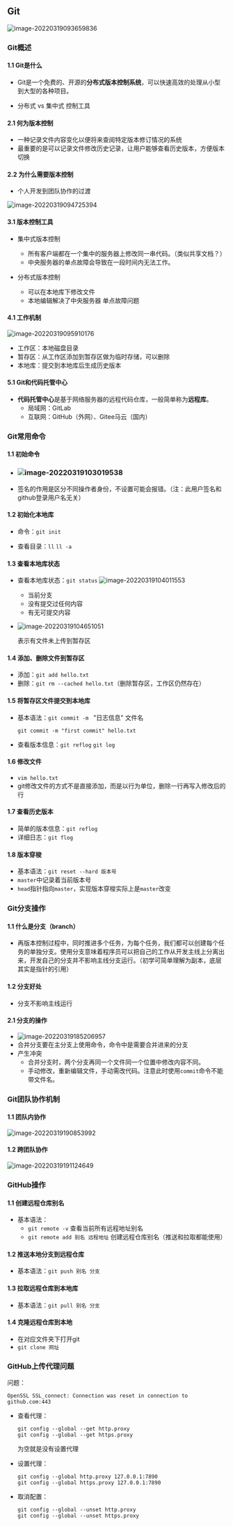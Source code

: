 ##  Git

![image-20220319093659836](C:\Users\PHY\AppData\Roaming\Typora\typora-user-images\image-20220319093659836.png)

### Git概述

#### 1.1 Git是什么

- Git是一个免费的、开源的**分布式版本控制系统**，可以快速高效的处理从小型到大型的各种项目。

- 分布式 vs 集中式 控制工具

#### 2.1 何为版本控制

- 一种记录文件内容变化以便将来查阅特定版本修订情况的系统
- 最重要的是可以记录文件修改历史记录，让用户能够查看历史版本，方便版本切换

#### 2.2 为什么需要版本控制

- 个人开发到团队协作的过渡

![image-20220319094725394](C:\Users\PHY\AppData\Roaming\Typora\typora-user-images\image-20220319094725394.png)

#### 3.1 版本控制工具

- 集中式版本控制
  - 所有客户端都在一个集中的服务器上修改同一串代码。（类似共享文档？）
  - 中央服务器的单点故障会导致在一段时间内无法工作。

- 分布式版本控制
  - 可以在本地库下修改文件
  - 本地编辑解决了中央服务器 单点故障问题

#### 4.1 工作机制

![image-20220319095910176](C:\Users\PHY\AppData\Roaming\Typora\typora-user-images\image-20220319095910176.png)

- 工作区：本地磁盘目录
- 暂存区：从工作区添加到暂存区做为临时存储，可以删除
- 本地库：提交到本地库后生成历史版本

#### 5.1 Git和代码托管中心

- **代码托管中心**是基于网络服务器的远程代码仓库，一般简单称为**远程库**。
  - 局域网：GitLab
  - 互联网：GitHub（外网）、Gitee马云（国内）



### Git常用命令

#### 1.1 初始命令

- ### ![image-20220319103019538](C:\Users\PHY\AppData\Roaming\Typora\typora-user-images\image-20220319103019538.png) 

- 签名的作用是区分不同操作者身份，不设置可能会报错。（注：此用户签名和github登录用户名无关）

#### 1.2 初始化本地库

- 命令：`git init`

- 查看目录：`ll` `ll -a`

#### 1.3 查看本地库状态

- 查看本地库状态：`git status`
  ![image-20220319104011553](C:\Users\PHY\AppData\Roaming\Typora\typora-user-images\image-20220319104011553.png)

  - 当前分支
  - 没有提交过任何内容
  - 有无可提交内容

- ![image-20220319104651051](C:\Users\PHY\AppData\Roaming\Typora\typora-user-images\image-20220319104651051.png)

  表示有文件未上传到暂存区

#### 1.4 添加、删除文件到暂存区

- 添加：`git add hello.txt`
- 删除：`git rm --cached hello.txt`（删除暂存区，工作区仍然存在）

#### 1.5 将暂存区文件提交到本地库

- 基本语法：`git commit -m ` "日志信息" 文件名

  ```
  git commit -m "first commit" hello.txt
  ```

- 查看版本信息：`git reflog` `git log`

#### 1.6 修改文件

- `vim hello.txt`
- git修改文件的方式不是直接添加，而是以行为单位，删除一行再写入修改后的行 

#### 1.7 查看历史版本

- 简单的版本信息：`git reflog`
- 详细日志：`git flog`

#### 1.8 版本穿梭

- 基本语法：`git reset --hard 版本号`
- `master`中记录着当前版本号
- `head`指针指向`master`，实现版本穿梭实际上是`master`改变



### Git分支操作

#### 1.1 什么是分支（branch）

- 再版本控制过程中，同时推进多个任务，为每个任务，我们都可以创建每个任务的单独分支。使用分支意味着程序员可以把自己的工作从开发主线上分离出来，开发自己的分支并不影响主线分支运行。（初学可简单理解为副本，底层其实是指针的引用）

#### 1.2 分支好处

- 分支不影响主线运行

#### 2.1 分支的操作

- ![image-20220319185206957](C:\Users\PHY\AppData\Roaming\Typora\typora-user-images\image-20220319185206957.png)
- 合并分支要在主分支上使用命令，命令中是需要合并进来的分支
- 产生冲突
  - 合并分支时，两个分支再同一个文件同一个位置中修改内容不同。
  - 手动修改，重新编辑文件，手动需改代码。注意此时使用`commit`命令不能带文件名。



### Git团队协作机制

#### 1.1 团队内协作

![image-20220319190853992](C:\Users\PHY\AppData\Roaming\Typora\typora-user-images\image-20220319190853992.png)

#### 1.2 跨团队协作

![image-20220319191124649](C:\Users\PHY\AppData\Roaming\Typora\typora-user-images\image-20220319191124649.png)



### GitHub操作

#### 1.1 创建远程仓库别名

- 基本语法：
  - `git remote -v` 查看当前所有远程地址别名
  - `git remote add 别名 远程地址` 创建远程仓库别名（推送和拉取都能使用）

#### 1.2 推送本地分支到远程仓库

- 基本语法：`git push 别名 分支`

#### 1.3 拉取远程仓库到本地库

- 基本语法：`git pull 别名 分支`

#### 1.4 克隆远程仓库到本地

- 在对应文件夹下打开git
- `git clone 网址`

#### 



### GitHub上传代理问题

问题：

```
OpenSSL SSL_connect: Connection was reset in connection to github.com:443
```

- 查看代理：

  ```
  git config --global --get http.proxy
  git config --global --get https.proxy
  ```

  为空就是没有设置代理

- 设置代理：

  ```
  git config --global http.proxy 127.0.0.1:7890
  git config --global https.proxy 127.0.0.1:7890
  ```

- 取消配置：

  ```
  git config --global --unset http.proxy
  git config --global --unset https.proxy
  ```

  
